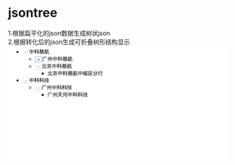 # jsontree
1.根据扁平化的json数据生成树状json<br>
2.根据转化后的json生成可折叠树形结构显示
![image](https://github.com/Amy2014/jsontree/blob/master/domo.jpg)
